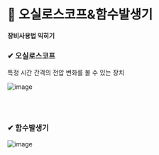 # 📌 오실로스코프&함수발생기

**장비사용법 익히기**

### ✔ 오실로스코프

특정 시간 간격의 전압 변화를 볼 수 있는 장치

![image](https://user-images.githubusercontent.com/54584063/84187654-54720e80-aacd-11ea-9ded-79a7e9ff84a4.png)

<br>
<br>

### ✔ 함수발생기

![image](https://user-images.githubusercontent.com/54584063/84188183-23460e00-aace-11ea-9ce3-77c822b5cafe.png)
